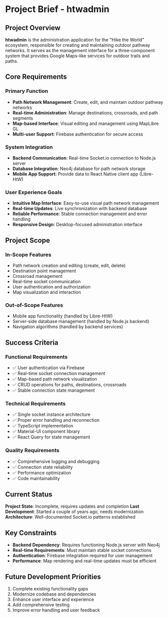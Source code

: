 # Project Brief - htwadmin

## Project Overview
**htwadmin** is the administration application for the "Hike the World" ecosystem, responsible for creating and maintaining outdoor pathway networks. It serves as the management interface for a three-component system that provides Google Maps-like services for outdoor trails and paths.

## Core Requirements

### Primary Function
- **Path Network Management**: Create, edit, and maintain outdoor pathway networks
- **Real-time Administration**: Manage destinations, crossroads, and path segments
- **Map-based Interface**: Visual editing and management using MapLibre GL
- **Multi-user Support**: Firebase authentication for secure access

### System Integration
- **Backend Communication**: Real-time Socket.io connection to Node.js server
- **Database Integration**: Neo4j database for path network storage
- **Mobile App Support**: Provide data to React Native client app (Libre-HtW)

### User Experience Goals
- **Intuitive Map Interface**: Easy-to-use visual path network management
- **Real-time Updates**: Live synchronization with backend database
- **Reliable Performance**: Stable connection management and error handling
- **Responsive Design**: Desktop-focused administration interface

## Project Scope

### In-Scope Features
- Path network creation and editing (create, edit, delete)
- Destination point management
- Crossroad management
- Real-time socket communication
- User authentication and authorization
- Map visualization and interaction

### Out-of-Scope Features
- Mobile app functionality (handled by Libre-HtW)
- Server-side database management (handled by Node.js backend)
- Navigation algorithms (handled by backend services)

## Success Criteria

### Functional Requirements
- ✅ User authentication via Firebase
- ✅ Real-time socket connection management
- ✅ Map-based path network visualization
- ✅ CRUD operations for paths, destinations, crossroads
- ✅ Stable connection state management

### Technical Requirements
- ✅ Single socket instance architecture
- ✅ Proper error handling and reconnection
- ✅ TypeScript implementation
- ✅ Material-UI component library
- ✅ React Query for state management

### Quality Requirements
- ✅ Comprehensive logging and debugging
- ✅ Connection state reliability
- ✅ Performance optimization
- ✅ Code maintainability

## Current Status
**Project State**: Incomplete, requires updates and completion
**Last Development**: Started a couple of years ago, needs modernization
**Architecture**: Well-documented Socket.io patterns established

## Key Constraints
- **Backend Dependency**: Requires functioning Node.js server with Neo4j
- **Real-time Requirements**: Must maintain stable socket connections
- **Authentication**: Firebase integration required for user management
- **Performance**: Map rendering and real-time updates must be efficient

## Future Development Priorities
1. Complete existing functionality gaps
2. Modernize codebase and dependencies
3. Enhance user interface and experience
4. Add comprehensive testing
5. Improve error handling and user feedback
